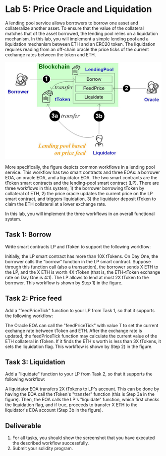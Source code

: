 Lab 5: Price Oracle and Liquidation
===


A lending pool service allows borrowers to borrow one asset and collateralize another asset. To ensure that the value of the collateral matches that of the asset borrowed, the lending pool relies on a liquidation mechanism. In this lab, you will implement a simple lending pool and a liquidation mechanism between ETH and an ERC20 token. The liquidation requires reading from an off-chain oracle the price ticks of the current exchange rates between the token and ETH.

![Contract design diagram](lab-pricefeeds.jpg)

More specifically, the figure depicts common workflows in a lending pool service. This workflow has two smart contracts and three EOAs: a borrower EOA, an oracle EOA, and a liquidator EOA. The two smart contracts are the tToken smart contracts and the lending-pool smart contract (LP). There are three workflows in this system; 1) the borrower borrowing tToken by collateral of ETH, 2) the price oracle updates the current price on the LP smart contract, and triggers liquidation, 3) the liquidator deposit tToken to claim the ETH collateral at a lower exchange rate. 

In this lab, you will implement the three workflows in an overall functional system.

Task 1: Borrow
---

Write smart contracts LP and tToken to support the following workflow: 

Initially, the LP smart contract has more than 10X tTokens. On Day One, the borrower calls the "borrow" function in the LP smart contract. Suppose through this function call (also a transaction), the borrower sends X ETH to the LP, and the X ETH is worth 4X tToken (that is, the ETH-tToken exchange rate on Day One is 4:1). The LP allows to lend at most 2X tToken to the borrower. This workflow is shown by Step 1) in the figure.

Task 2: Price feed
---

Add a "feedPriceTick" function to your LP from Task 1, so that it supports the following workflow: 

The Oracle EOA can call the "feedPriceTick" with value T to set the current exchange rate between tToken and ETH. After the exchange rate is updated, the feedPriceTick function may calculate the current value of the ETH collateral in tToken. If it finds the ETH's worth is less than 3X tTokens, it sets the liquidation flag. This workflow is shown by Step 2) in the figure.

Task 3: Liquidation
---

Add a "liquidate" function to your LP from Task 2, so that it supports the following workflow: 

A liquidator EOA transfers 2X tTokens to LP's account. This can be done by having the EOA call the tToken's "transfer" function (this is Step 3a in the figure). Then, the EOA calls the LP's "liquidate" function, which first checks the liquidation flag, and if true, proceeds to transfer X ETH to the liquidator's EOA account (Step 3b in the figure).


Deliverable
----

1. For all tasks, you should show the screenshot that you have executed the described workflow successfully.
2. Submit your solidity program.


